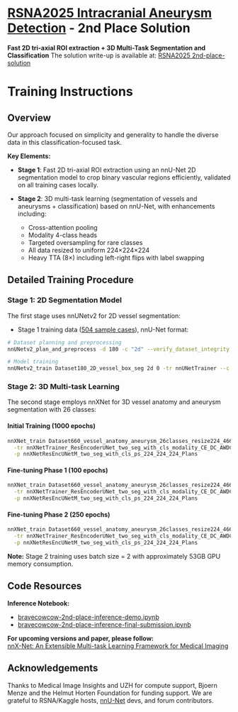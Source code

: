 # [RSNA2025 Intracranial Aneurysm Detection](https://www.kaggle.com/competitions/rsna-intracranial-aneurysm-detection) - 2nd Place Solution

**Fast 2D tri-axial ROI extraction + 3D Multi-Task Segmentation and Classification**
The solution write-up is available at: [RSNA2025 2nd-place-solution](https://www.kaggle.com/competitions/rsna-intracranial-aneurysm-detection/writeups/2nd-place-solution)

# Training Instructions

## Overview

Our approach focused on simplicity and generality to handle the diverse data in this classification-focused task.

**Key Elements:**

- **Stage 1**: Fast 2D tri-axial ROI extraction using an nnU-Net 2D segmentation model to crop binary vascular regions efficiently, validated on all training cases locally.

- **Stage 2**: 3D multi-task learning (segmentation of vessels and aneurysms + classification) based on nnU-Net, with enhancements including:
  - Cross-attention pooling
  - Modality 4-class heads
  - Targeted oversampling for rare classes
  - All data resized to uniform 224×224×224
  - Heavy TTA (8×) including left-right flips with label swapping

## Detailed Training Procedure

### Stage 1: 2D Segmentation Model
The first stage uses nnUNetv2 for 2D vessel segmentation:

- Stage 1 training data ([504 sample cases](https://www.kaggle.com/datasets/pengchengshi/dataset180-2d-vessel-box-seg)), nnU-Net format:

```bash
# Dataset planning and preprocessing
nnUNetv2_plan_and_preprocess -d 180 -c "2d" --verify_dataset_integrity

# Model training
nnUNetv2_train Dataset180_2D_vessel_box_seg 2d 0 -tr nnUNetTrainer --c
```

### Stage 2: 3D Multi-task Learning
The second stage employs nnXNet for 3D vessel anatomy and aneurysm segmentation with 26 classes:

#### Initial Training (1000 epochs)
```bash
nnXNet_train Dataset660_vessel_anatomy_aneurysm_26classes_resize224_4661 3d_fullres 0 \
  -tr nnXNetTrainer_ResEncoderUNet_two_seg_with_cls_modality_CE_DC_AWDC_onlyMirror01 \
  -p nnXNetResEncUNetM_two_seg_with_cls_ps_224_224_224_Plans
```

#### Fine-tuning Phase 1 (100 epochs)
```bash
nnXNet_train Dataset660_vessel_anatomy_aneurysm_26classes_resize224_4661 3d_fullres 0 \
  -tr nnXNetTrainer_ResEncoderUNet_two_seg_with_cls_modality_CE_DC_AWDC_onlyMirror01_lr4e3_100epochs \
  -p nnXNetResEncUNetM_two_seg_with_cls_ps_224_224_224_Plans
```

#### Fine-tuning Phase 2 (250 epochs)
```bash
nnXNet_train Dataset660_vessel_anatomy_aneurysm_26classes_resize224_4661 3d_fullres 1 \
  -tr nnXNetTrainer_ResEncoderUNet_two_seg_with_cls_modality_CE_DC_AWDC_onlyMirror01_250epochs \
  -p nnXNetResEncUNetM_two_seg_with_cls_ps_224_224_224_Plans
```

**Note:** Stage 2 training uses batch size = 2 with approximately 53GB GPU memory consumption.

## Code Resources

**Inference Notebook:**  
- [bravecowcow-2nd-place-inference-demo.ipynb](https://www.kaggle.com/code/pengchengshi/bravecowcow-2nd-place-inference-demo)
- [bravecowcow-2nd-place-inference-final-submission.ipynb](https://www.kaggle.com/code/pengchengshi/bravecowcow-2nd-place-inference)

**For upcoming versions and paper, please follow:**  
[nnX-Net: An Extensible Multi-task Learning Framework for Medical Imaging](https://github.com/yinghemedical/nnXNet)

## Acknowledgements
Thanks to Medical Image Insights and UZH for compute support, Bjoern Menze and the Helmut Horten Foundation for funding support. We are grateful to RSNA/Kaggle hosts, [nnU-Net](https://github.com/MIC-DKFZ/nnUNet/tree/master) devs, and forum contributors.

